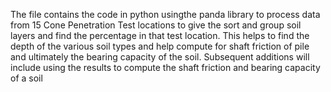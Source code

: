 The file contains the code in python usingthe panda library to process data from 15 Cone Penetration Test locations to give the sort and group soil layers and find the percentage in that test location.
This helps to find the depth of the various soil types and help compute for shaft friction of pile and ultimately the bearing capacity of the soil.
Subsequent additions will include using the results to compute the shaft friction and bearing capacity of a soil
